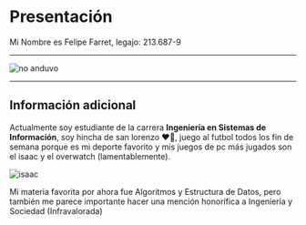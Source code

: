 # Presentación #

Mi Nombre es Felipe Farret, legajo: 213.687-9
***
![no anduvo](https://github.com/user-attachments/assets/8708401b-6f36-4ba8-8669-8762ac220ba2)
***
## Información adicional ##
Actualmente soy estudiante de la carrera **Ingeniería en Sistemas de Información**, soy hincha de san lorenzo ❤️💙, juego al futbol todos los fin de semana porque es mi deporte favorito y mis juegos de pc más jugados son el isaac y el overwatch (lamentablemente).

![isaac](https://github.com/user-attachments/assets/d605d130-8725-44da-812a-31cf5505a422)

Mi materia favorita por ahora fue Algoritmos y Estructura de Datos, pero también me parece importante hacer una mención honorífica a Ingeniería y Sociedad (Infravalorada)
